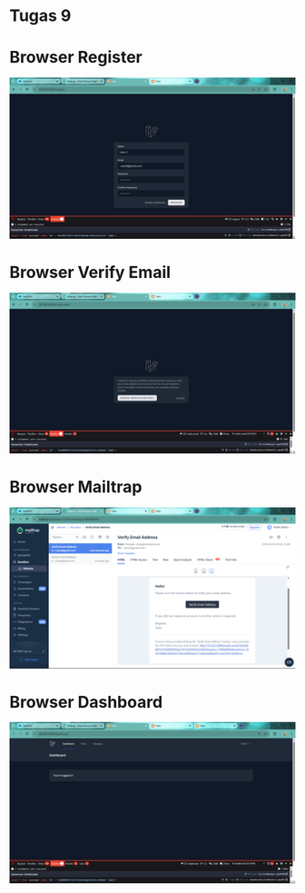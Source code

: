 # Tugas 9

# Browser Register
![alt text](screenshot/tugas10/regis.png)

# Browser Verify Email
![alt text](screenshot/tugas10/verifemail.png)

# Browser Mailtrap
![alt text](screenshot/tugas10/mailtrp.png)

# Browser Dashboard
![alt text](screenshot/tugas10/dash.png)